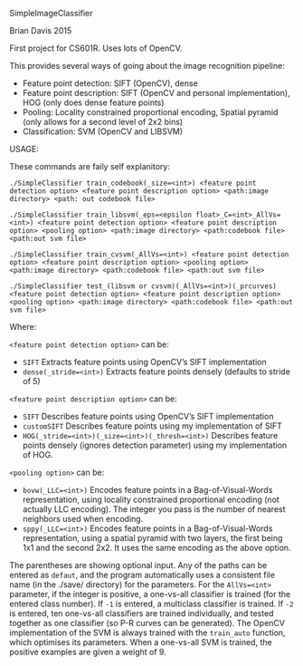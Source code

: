 SimpleImageClassifier

Brian Davis
2015

First project for CS601R. Uses lots of OpenCV.

This provides several ways of going about the image recognition pipeline:
* Feature point detection: SIFT (OpenCV), dense
* Feature point description: SIFT (OpenCV and personal implementation), HOG (only does dense feature points)
* Pooling: Locality constrained proportional encoding, Spatial pyramid (only allows for a second level of 2x2 bins)
* Classification: SVM (OpenCV and LIBSVM)

USAGE:

These commands are faily self explanitory:

`./SimpleClassifier train_codebook(_size=<int>) <feature point detection option> <feature point description option> <path:image directory> <path: out codebook file>`

`./SimpleClassifier train_libsvm(_eps=<epsilon float>_C=<int>_AllVs=<int>) <feature point detection option> <feature point description option> <pooling option> <path:image directory> <path:codebook file> <path:out svm file>`

`./SimpleClassifier train_cvsvm(_AllVs=<int>) <feature point detection option> <feature point description option> <pooling option> <path:image directory> <path:codebook file> <path:out svm file>`

`./SimpleClassifier test_(libsvm or cvsvm)(_AllVs=<int>)(_prcurves) <feature point detection option> <feature point description option> <pooling option> <path:image directory> <path:codebook file> <path:out svm file>`

Where:

`<feature point detection option>` can be:
* `SIFT`			Extracts feature points using OpenCV’s SIFT implementation
* `dense(_stride=<int>)`	Extracts feature points densely (defaults to stride of 5)

`<feature point description option>` can be:
* `SIFT`				Describes feature points using OpenCV’s SIFT implementation
* `customSIFT`			Describes feature points using my implementation of SIFT
* `HOG(_stride=<int>)(_size=<int>)(_thresh=<int>)`	Describes feature points densely (ignores detection parameter) using my implementation of HOG.

`<pooling option>` can be:
* `bovw(_LLC=<int>)`		Encodes feature points in a Bag-of-Visual-Words representation, using 
locality constrained proportional encoding (not actually LLC encoding). The integer you pass is the number of nearest neighbors used when encoding.
* `sppy(_LLC=<int>)`		Encodes feature points in a Bag-of-Visual-Words representation, using a spatial pyramid with two layers, the first being 1x1 and the second 2x2. It uses the same encoding as the above option.

The parentheses are showing optional input. Any of the paths can be entered as `defaut`, and the program automatically uses a consistent file name (in the ./save/ directory) for the parameters. For the `AllVs=<int>` parameter, if the integer is positive, a one-vs-all classifier is trained (for the entered class number). If `-1` is entered, a multiclass classifier is trained. If `-2` is entered, ten one-vs-all classifiers are trained individually, and tested together as one classifier (so P-R curves can be generated). The OpenCV implementation of the SVM is always trained with the `train_auto` function, which optimises its parameters. When a one-vs-all SVM is trained, the positive examples are given a weight of 9.
